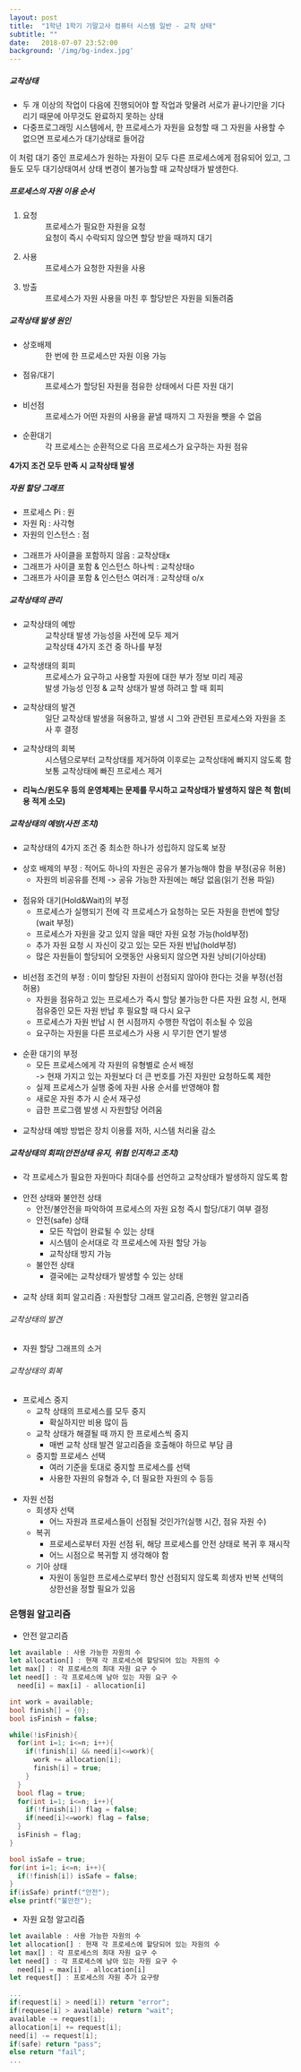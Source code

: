 ```yaml
---
layout: post
title:  "1학년 1학기 기말고사 컴퓨터 시스템 일반 - 교착 상태"
subtitle: ""
date:   2018-07-07 23:52:00
background: '/img/bg-index.jpg'
---
```


##### 교착상태
* 두 개 이상의 작업이 다음에 진행되어야 할 작업과 맞물려 서로가 끝나기만을 기다리기 때문에 아무것도 완료하지 못하는 상태
* 다중프로그래밍 시스템에서, 한 프로세스가 자원을 요청할 때 그 자원을 사용할 수 없으면 프로세스가 대기상태로 들어감<br>

이 처럼 대기 중인 프로세스가 원하는 자원이 모두 다른 프로세스에게 점유되어 있고, 그들도 모두 대기상태여서 상태 변경이 불가능할 때 교착상태가 발생한다.

##### 프로세스의 자원 이용 순서
<ol>
  <li>
    <dl>
      <dt>요청</dt>
      <dd>프로세스가 필요한 자원을 요청</dd>
      <dd>요청이 즉시 수락되지 않으면 할당 받을 때까지 대기</dd>
    </dl>
  </li>

  <li>
    <dl>
      <dt>사용</dt>
      <dd>프로세스가 요청한 자원을 사용</dd>
    </dl>
  </li>

  <li>
    <dl>
      <dt>방출</dt>
      <dd>프로세스가 자원 사용을 마친 후 할당받은 자원을 되돌려줌</dd>
    </dl>
  </li>
</ol>

##### 교착상태 발생 원인
<ul>

  <li>
    <dl>
      <dt>상호배제</dt>
      <dd>한 번에 한 프로세스만 자원 이용 가능</dd>
    </dl>
  </li>

  <li>
    <dl>
      <dt>점유/대기</dt>
      <dd>프로세스가 할당된 자원을 점유한 상태에서 다른 자원 대기</dd>
    </dl>
  </li>

  <li>
    <dl>
      <dt>비선점</dt>
      <dd>프로세스가 어떤 자원의 사용을 끝낼 때까지 그 자원을 뺏을 수 없음</dd>
    </dl>
  </li>

  <li>
    <dl>
      <dt>순환대기</dt>
      <dd>각 프로세스는 순환적으로 다음 프로세스가 요구하는 자원 점유</dd>
    </dl>
  </li>

</ul>

<b>4가지 조건 모두 만족 시 교착상태 발생</b>

##### 자원 할당 그래프
* 프로세스 Pi : 원
* 자원 Rj : 사각형
* 자원의 인스턴스 : 점
<br><br>
* 그래프가 사이클을 포함하지 않음 : 교착상태x
* 그래프가 사이클 포함 & 인스턴스 하나씩 : 교착상태o
* 그래프가 사이클 포함 & 인스턴스 여러개 : 교착상태 o/x

##### 교착상태의 관리
<ul>
  <li>
    <dl>
      <dt>교착상태의 예방</dt>
      <dd>교착상태 발생 가능성을 사전에 모두 제거</dd>
      <dd>교착상태 4가지 조건 중 하나를 부정</dd>
    </dl>
  </li>

  <li>
    <dl>
      <dt>교착생태의 회피</dt>
      <dd>프로세스가 요구하고 사용할 자원에 대한 부가 정보 미리 제공</dd>
      <dd>발생 가능성 인정 & 교착 상태가 발생 하려고 할 때 회피</dd>
    </dl>
  </li>

  <li>
    <dl>
      <dt>교착상태의 발견</dt>
      <dd>일단 교착상태 발생을 혀용하고, 발생 시 그와 관련된 프로세스와 자원을 조사 후 결정</dd>
    </dl>
  </li>

  <li>
    <dl>
      <dt>교착상태의 회복</dt>
      <dd>시스템으로부터 교착상태를 제거하여 이후로는 교착상태에 빠지지 않도록 함</dd>
      <dd>보통 교착상태에 빠진 프로세스 제거</dd>
    </dl>
  </li>

  <li> <b>리눅스/윈도우 등의 운영체제는 문제를 무시하고 교착상태가 발생하지 않은 척 함(비용 적게 소모)</b> </li>
</ul>

##### 교착상태의 예방(사전 조치)
* 교착상태의 4가지 조건 중 최소한 하나가 성립하지 않도록 보장<br><br>
* 상호 배제의 부정 : 적어도 하나의 자원은 공유가 불가능해야 함을 부정(공유 허용)
  * 자원의 비공유를 전제 -&gt; 공유 가능한 자원에는 해당 없음(읽기 전용 파일)<br><br>
* 점유와 대기(Hold&Wait)의 부정
  * 프로세스가 실행되기 전에 각 프로세스가 요청하는 모든 자원을 한번에 할당(wait 부정)
  * 프로세스가 자원을 갖고 있지 않을 때만 자원 요청 가능(hold부정)
  * 추가 자원 요청 시 자신이 갖고 있는 모든 자원 반납(hold부정)
  * 많은 자원들이 할당되어 오랫동안 사용되지 않으면 자원 낭비(기아상태)<br><br>
* 비선점 조건의 부정 : 이미 할당된 자원이 선점되지 않아야 한다는 것을 부정(선점 허용)
  * 자원을 점유하고 있는 프로세스가 즉시 할당 불가능한 다른 자원 요청 시, 현재 점유중인 모든 자원 반납 후 필요할 때 다시 요구
  * 프로세스가 자원 반납 시 현 시점까지 수행한 작업이 취소될 수 있음
  * 요구하는 자원을 다른 프로세스가 사용 시 무기한 연기 발생<br><br>
* 순환 대기의 부정
  * 모든 프로세스에게 각 자원의 유형별로 순서 배정<br>
    -&gt; 현재 가지고 있는 자원보다 더 큰 번호를 가진 자원만 요청하도록 제한
  * 실제 프로세스가 실행 중에 자원 사용 순서를 반영해야 함
  * 새로운 자원 추가 시 순서 재구성
  * 급한 프로그램 발생 시 자원할당 어려움<br><br>
* 교착상태 예방 방법은 장치 이용률 저하, 시스템 처리율 감소

##### 교착상태의 회피(안전상태 유지, 위험 인지하고 조치)
* 각 프로세스가 필요한 자원마다 최대수를 선언하고 교착상태가 발생하지 않도록 함<br><br>
* 안전 상태와 불안전 상태
  * 안전/불안전을 파악하여 프로세스의 자원 요청 즉시 할당/대기 여부 결정
  * 안전(safe) 상태
    * 모든 작업이 완료될 수 있는 상태
    * 시스템이 순서대로 각 프로세스에 자원 할당 가능
    * 교착상태 방지 가능
  * 불안전 상태
    * 결국에는 교착상태가 발생할 수 있는 상태<br><br>
* 교착 상태 회피 알고리즘 : 자원할당 그래프 알고리즘, 은행원 알고리즘

###### 교착상태의 발견
* 자원 할당 그래프의 소거

###### 교착상태의 회복
* 프로세스 중지
  * 교착 상태의 프로세스를 모두 중지
    * 확실하지만 비용 많이 듬
  * 교착 상태가 해결될 때 까지 한 프로세스씩 중지
    * 매번 교착 상태 발견 알고리즘을 호출해야 하므로 부담 큼
  * 중지할 프로세스 선택
    * 여러 기준을 토대로 중지할 프로세스를 선택
    * 사용한 자원의 유형과 수, 더 필요한 자원의 수 등등<br><br>
* 자원 선점
  * 희생자 선택
    * 어느 자원과 프로세스들이 선점될 것인가?(실행 시간, 점유 자원 수)
  * 복귀
    * 프로세스로부터 자원 선점 뒤, 해당 프로세스를 안전 상태로 복귀 후 재시작
    * 어느 시점으로 복귀할 지 생각해야 함
  * 기아 상태
    * 자원이 동일한 프로세스로부터 항산 선점되지 않도록 희생자 반복 선택의 상한선을 정할 필요가 있음

### 은행원 알고리즘
* 안전 알고리즘

```javascript
let available : 사용 가능한 자원의 수
let allocation[] : 현재 각 프로세스에 할당되어 있는 자원의 수
let max[] : 각 프로세스의 최대 자원 요구 수
let need[] : 각 프로세스에 남아 있는 자원 요구 수
  need[i] = max[i] - allocation[i]
```

```c
int work = available;
bool finish[] = {0};
bool isFinish = false;

while(!isFinish){
  for(int i=1; i<=n; i++){
    if(!finish[i] && need[i]<=work){
      work += allocation[i];
      finish[i] = true;
    }
  }
  bool flag = true;
  for(int i=1; i<=n; i++){
    if(!finish[i]) flag = false;
    if(need[i]<=work) flag = false;
  }
  isFinish = flag;
}

bool isSafe = true;
for(int i=1; i<=n; i++){
  if(!finish[i]) isSafe = false;
}
if(isSafe) printf("안전");
else printf("불안전");
```

* 자원 요청 알고리즘

```javascript
let available : 사용 가능한 자원의 수
let allocation[] : 현재 각 프로세스에 할당되어 있는 자원의 수
let max[] : 각 프로세스의 최대 자원 요구 수
let need[] : 각 프로세스에 남아 있는 자원 요구 수
  need[i] = max[i] - allocation[i]
let request[] : 프로세스의 자원 추가 요구량
```

```c
...
if(request[i] > need[i]) return "error";
if(requese[i] > available) return "wait";
available -= request[i];
allocation[i] += request[i];
need[i] -= request[i];
if(safe) return "pass";
else return "fail";
...
```
